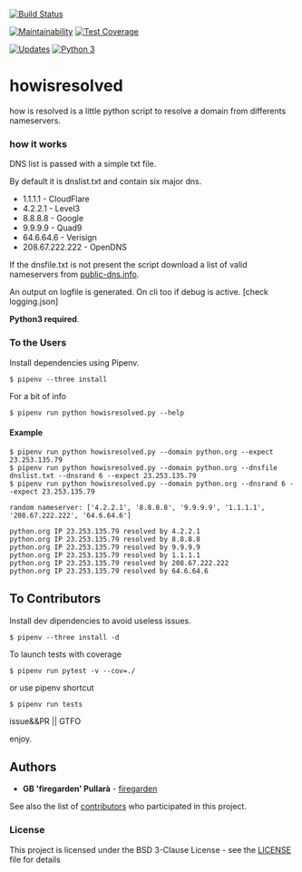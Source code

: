 [![Build Status](https://travis-ci.org/gionniboy/howisresolved.svg?branch=master)](https://travis-ci.org/gionniboy/howisresolved)

[![Maintainability](https://api.codeclimate.com/v1/badges/80fe92c3529f911b676b/maintainability)](https://codeclimate.com/github/gionniboy/howisresolved/maintainability)
[![Test Coverage](https://api.codeclimate.com/v1/badges/80fe92c3529f911b676b/test_coverage)](https://codeclimate.com/github/gionniboy/howisresolved/test_coverage)

[![Updates](https://pyup.io/repos/github/gionniboy/howisresolved/shield.svg)](https://pyup.io/repos/github/gionniboy/howisresolved/)
[![Python 3](https://pyup.io/repos/github/gionniboy/howisresolved/python-3-shield.svg)](https://pyup.io/repos/github/gionniboy/howisresolved/)


# **howisresolved**
how is resolved is a little python script to resolve a domain from differents nameservers.


### **how it works**

DNS list is passed with a simple txt file.

By default it is dnslist.txt and contain six major dns.

- 1.1.1.1 - CloudFlare
- 4.2.2.1 - Level3
- 8.8.8.8 - Google
- 9.9.9.9 - Quad9
- 64.6.64.6 - Verisign
- 208.67.222.222 - OpenDNS

If the dnsfile.txt is not present the script download a list of valid nameservers from [public-dns.info](https://public-dns.info/).

An output on logfile is generated.
On cli too if debug is active. [check logging.json]

**Python3 required**.

### To the Users
Install dependencies using Pipenv.
```console
$ pipenv --three install
```

For a bit of info
```console
$ pipenv run python howisresolved.py --help
```

#### Example
```console
$ pipenv run python howisresolved.py --domain python.org --expect 23.253.135.79
$ pipenv run python howisresolved.py --domain python.org --dnsfile dnslist.txt --dnsrand 6 --expect 23.253.135.79
$ pipenv run python howisresolved.py --domain python.org --dnsrand 6 --expect 23.253.135.79

random nameserver: ['4.2.2.1', '8.8.8.8', '9.9.9.9', '1.1.1.1', '208.67.222.222', '64.6.64.6']

python.org IP 23.253.135.79 resolved by 4.2.2.1
python.org IP 23.253.135.79 resolved by 8.8.8.8
python.org IP 23.253.135.79 resolved by 9.9.9.9
python.org IP 23.253.135.79 resolved by 1.1.1.1
python.org IP 23.253.135.79 resolved by 208.67.222.222
python.org IP 23.253.135.79 resolved by 64.6.64.6
```

## To Contributors
Install dev dipendencies to avoid useless issues.

```console
$ pipenv --three install -d
```

To launch tests with coverage
```console
$ pipenv run pytest -v --cov=./
```

or use pipenv shortcut
```console
$ pipenv run tests
```

issue&&PR || GTFO

enjoy.

## **Authors**

* **GB 'firegarden' Pullarà** - [firegarden](https://firegarden.co)

See also the list of [contributors](https://github.com/gionniboy/howisresolved/contributors) who participated in this project.


### **License**
This project is licensed under the BSD 3-Clause License - see the [LICENSE](LICENSE) file for details
